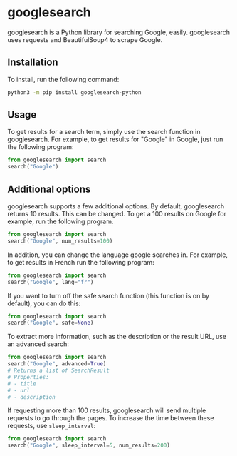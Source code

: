 # googlesearch
googlesearch is a Python library for searching Google, easily. googlesearch uses requests and BeautifulSoup4 to scrape Google. 

## Installation
To install, run the following command:
```bash
python3 -m pip install googlesearch-python
```

## Usage
To get results for a search term, simply use the search function in googlesearch. For example, to get results for "Google" in Google, just run the following program:
```python
from googlesearch import search
search("Google")
```

## Additional options
googlesearch supports a few additional options. By default, googlesearch returns 10 results. This can be changed. To get a 100 results on Google for example, run the following program.
```python
from googlesearch import search
search("Google", num_results=100)
```
In addition, you can change the language google searches in. For example, to get results in French run the following program:
```python
from googlesearch import search
search("Google", lang="fr")
```
If you want to turn off the safe search function (this function is on by default), you can do this:
```python
from googlesearch import search
search("Google", safe=None)
```
To extract more information, such as the description or the result URL, use an advanced search:
```python
from googlesearch import search
search("Google", advanced=True)
# Returns a list of SearchResult
# Properties:
# - title
# - url
# - description
```
If requesting more than 100 results, googlesearch will send multiple requests to go through the pages. To increase the time between these requests, use `sleep_interval`:
```python
from googlesearch import search
search("Google", sleep_interval=5, num_results=200)
```
